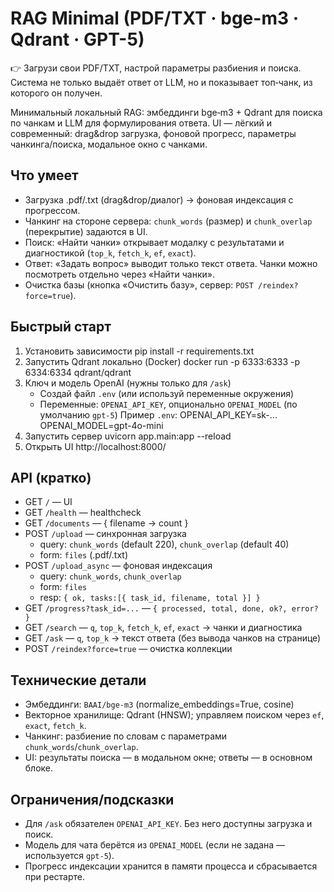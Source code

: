 # RAG Minimal (PDF/TXT · bge-m3 · Qdrant · GPT-5)

👉 Загрузи свои PDF/TXT, настрой параметры разбиения и поиска. Система не только выдаёт ответ от LLM, но и показывает топ‑чанк, из которого он получен.

Минимальный локальный RAG: эмбеддинги bge‑m3 + Qdrant для поиска по чанкам и LLM для формулирования ответа. 
UI — лёгкий и современный: drag&drop загрузка, фоновой прогресс, параметры чанкинга/поиска, модальное окно с чанками.

## Что умеет
- Загрузка .pdf/.txt (drag&drop/диалог) → фоновая индексация с прогрессом.
- Чанкинг на стороне сервера: `chunk_words` (размер) и `chunk_overlap` (перекрытие) задаются в UI.
- Поиск: «Найти чанки» открывает модалку с результатами и диагностикой (`top_k`, `fetch_k`, `ef`, `exact`).
- Ответ: «Задать вопрос» выводит только текст ответа. Чанки можно посмотреть отдельно через «Найти чанки».
- Очистка базы (кнопка «Очистить базу», сервер: `POST /reindex?force=true`).

## Быстрый старт
1) Установить зависимости
   pip install -r requirements.txt
2) Запустить Qdrant локально (Docker)
   docker run -p 6333:6333 -p 6334:6334 qdrant/qdrant
3) Ключ и модель OpenAI (нужны только для `/ask`)
   - Создай файл `.env` (или используй переменные окружения)
   - Переменные: `OPENAI_API_KEY`, опционально `OPENAI_MODEL` (по умолчанию `gpt-5`)
   Пример `.env`:
   OPENAI_API_KEY=sk-...
   OPENAI_MODEL=gpt-4o-mini
4) Запустить сервер
   uvicorn app.main:app --reload
5) Открыть UI
   http://localhost:8000/

## API (кратко)
- GET `/` — UI
- GET `/health` — healthcheck
- GET `/documents` — { filename → count }
- POST `/upload` — синхронная загрузка
  - query: `chunk_words` (default 220), `chunk_overlap` (default 40)
  - form: `files` (.pdf/.txt)
- POST `/upload_async` — фоновая индексация
  - query: `chunk_words`, `chunk_overlap`
  - form: `files`
  - resp: `{ ok, tasks:[{ task_id, filename, total }] }`
- GET `/progress?task_id=...` — `{ processed, total, done, ok?, error? }`
- GET `/search` — `q`, `top_k`, `fetch_k`, `ef`, `exact` → чанки и диагностика
- GET `/ask` — `q`, `top_k` → текст ответа (без вывода чанков на странице)
- POST `/reindex?force=true` — очистка коллекции

## Технические детали
- Эмбеддинги: `BAAI/bge-m3` (normalize_embeddings=True, cosine)
- Векторное хранилище: Qdrant (HNSW); управляем поиском через `ef`, `exact`, `fetch_k`.
- Чанкинг: разбиение по словам с параметрами `chunk_words`/`chunk_overlap`.
- UI: результаты поиска — в модальном окне; ответы — в основном блоке.

## Ограничения/подсказки
- Для `/ask` обязателен `OPENAI_API_KEY`. Без него доступны загрузка и поиск.
- Модель для чата берётся из `OPENAI_MODEL` (если не задана — используется `gpt-5`).
- Прогресс индексации хранится в памяти процесса и сбрасывается при рестарте.


